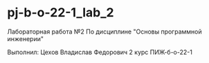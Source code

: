 # pj-b-o-22-1_lab_2
Лабораторная работа №2 По дисциплине "Основы программной инженерии"

Выполнил: Цехов Владислав Федорович 2 курс ПИЖ-б-о-22-1
